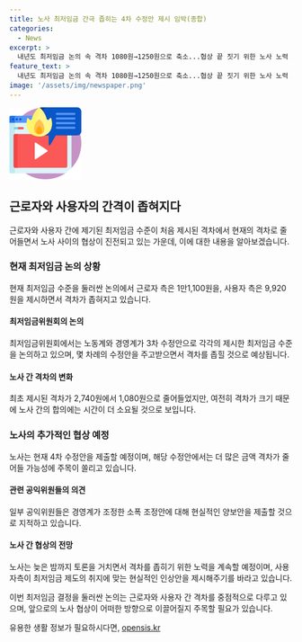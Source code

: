 ```yaml
---
title: 노사 최저임금 간극 좁히는 4차 수정안 제시 임박(종합)
categories:
  - News
excerpt: >
  내년도 최저임금 논의 속 격차 1080원→1250원으로 축소...협상 끝 짓기 위한 노사 노력 노동과 경영계는 내년 최저임금을 놓고 1만1100원과 9920원을 제시해 논의 중이다. 격차는 1250원에서 1080원으로 줄었지만, 여전히 노사 간 합의는 시간이 필요하다. 현재는 4차 수정안을 제출하기 위해 밤늦게까지 논의 중이며, 각종 제안과 협상으로 격차를 좁힐 것으로 관측된다. 사용자와 근로자의 견해는 여전히 차이를 보이며, 노사는 현실적으로 고려한 결정을 내릴 것을 촉구하고 있다.
feature_text: >
  내년도 최저임금 논의 속 격차 1080원→1250원으로 축소...협상 끝 짓기 위한 노사 노력 노동과 경영계는 내년 최저임금을 놓고 1만1100원과 9920원을 제시해 논의 중이다. 격차는 1250원에서 1080원으로 줄었지만, 여전히 노사 간 합의는 시간이 필요하다. 현재는 4차 수정안을 제출하기 위해 밤늦게까지 논의 중이며, 각종 제안과 협상으로 격차를 좁힐 것으로 관측된다. 사용자와 근로자의 견해는 여전히 차이를 보이며, 노사는 현실적으로 고려한 결정을 내릴 것을 촉구하고 있다.
image: '/assets/img/newspaper.png'
---
```


<p><img src="/assets/img/news.png" alt="rentncar 속보" /></p>

<h2>근로자와 사용자의 간격이 좁혀지다</h2>

<p>근로자와 사용자 간에 제기된 최저임금 수준이 처음 제시된 격차에서 현재의 격차로 줄어들면서 노사 사이의 협상이 진전되고 있는 가운데, 이에 대한 내용을 알아보겠습니다. </p>

<h3>현재 최저임금 논의 상황</h3>

<p>현재 최저임금 수준을 둘러싼 논의에서 근로자 측은 1만1,100원을, 사용자 측은 9,920원을 제시하면서 격차가 좁혀지고 있습니다.</p>

<h4>최저임금위원회의 논의</h4>

<p>최저임금위원회에서는 노동계와 경영계가 3차 수정안으로 각각의 제시한 최저임금 수준을 논의하고 있으며, 몇 차례의 수정안을 주고받으면서 격차를 좁힐 것으로 예상됩니다.</p>

<h4>노사 간 격차의 변화</h4>

<p>최초 제시된 격차가 2,740원에서 1,080원으로 줄어들었지만, 여전히 격차가 크기 때문에 노사 간의 합의에는 시간이 더 소요될 것으로 보입니다.</p>

<h3>노사의 추가적인 협상 예정</h3>

<p>노사는 현재 4차 수정안을 제출할 예정이며, 해당 수정안에서는 더 많은 금액 격차가 줄어들 가능성에 주목이 쏠리고 있습니다.</p>

<h4>관련 공익위원들의 의견</h4>

<p>일부 공익위원들은 경영계가 조정한 소폭 조정안에 대해 현실적인 양보안을 제출할 것으로 지적하고 있습니다.</p>

<h4>노사 간 협상의 전망</h4>

<p>노사는 늦은 밤까지 토론을 거치면서 격차를 좁히기 위한 노력을 계속할 예정이며, 사용자측이 최저임금 제도의 취지에 맞는 현실적인 인상안을 제시해주기를 바라고 있습니다.</p>

<p>이번 최저임금 결정을 둘러싼 논의는 근로자와 사용자 간 격차를 중점적으로 다루고 있으며, 앞으로의 노사 협상이 어떠한 방향으로 이끌어질지 주목할 필요가 있습니다.</p>
유용한 생활 정보가 필요하시다면, <a href="https://opensis.kr" rel="dofollow">opensis.kr</a>


